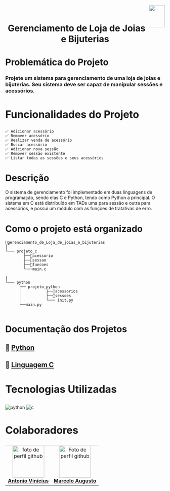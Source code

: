 
<img align="right" width="50" height="70" src="https://assecom.ufersa.edu.br/wp-content/uploads/sites/24/2014/09/PNG-bras%C3%A3o-Ufersa.png"><br>

<h1 align="center">Gerenciamento de Loja de Joias e Bijuterias</h1>


# Problemática do Projeto

### Projete um sistema para gerenciamento de uma loja de joias e bijuterias. Seu sistema deve ser capaz de manipular sessões e acessórios.

<h2 id="function" style="font-weight: bold; font-size: 2rem">Funcionalidades do Projeto</h2>

```
✅ Adicionar acessório
✅ Remover acessório
✅ Realizar venda de acessório
✅ Buscar acessório
✅ Adicionar nova sessão
✅ Remover sessão existente
✅ Listar todas as sessões e seus acessórios
```
# Descrição
<p> O sistema de gerenciamento foi implementado em duas linguagens de programação, sendo elas C e Python, tendo como Python a principal. O sistema em C está distribuído em TADs uma para sessão e outra para acessórios, e possui um módulo com as funções de tratativas de erro.
</p>

# Como o projeto está organizado

```
📁gerenciamento_de_Loja_de_joias_e_bijuterias
|
└─── projeto_c
        ├──📁acessorio
        ├──📁sessao
        ├──📁funcoes
        └───main.c

|
└─── python
      ├── projeto_python
      |           ├──📁acessorios
      |           ├──📁sessoes
      |           └─── init.py
      ├──main.py
                  
```

# Documentação dos Projetos
## 📌 [Python ](https://github.com/classroom-ufersa/Gerenciamento_de_Loja_de_Joias_e_Bijuterias/tree/3d04b8fa86d8422b7396a140adf46bc01c5844d5/Python)
## 📌 [Linguagem C](https://github.com/classroom-ufersa/Gerenciamento_de_Loja_de_Joias_e_Bijuterias/tree/main/projeto_C)
 <h2 id="tech" style="font-weight: bold; font-size: 2rem">Tecnologias Utilizadas</h2> 
  <img align="center" alt="python" src="https://img.shields.io/badge/Python-14354C?style=for-the-badge&logo=python&logoColor=white"/> <img align="center" alt="c" src="https://img.shields.io/badge/-14354C?style=for-the-badge&logo=c&logoColor=white"/>

<h2 id="colab" style="font-weight: bold; font-size: 2rem">Colaboradores</h2>

<table>
    <tr>
      <td align="center">
        <a href="#">
          <img src="https://avatars.githubusercontent.com/u/146228058?v=4" width="100px;" alt="foto de perfil github"/><br>
          <sub>
            <a href="https://github.com/ViniciusOliver13"><b>Antonio Vinícius</b></a>
          </sub>
        </a>
      </td>
      <td align="center">
        <a href="#">
          <img src="https://avatars.githubusercontent.com/u/140117398?v=4" width="100px;" alt="Foto de perfil github"/><br>
          <sub>
            <a href="https://github.com/marceloDev0"><b>Marcelo Augusto</b></a>
          </sub>
        </a>
      </td>    
    </tr>
  </table>
</div>


